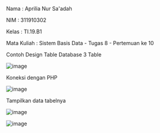 Nama    : Aprilia Nur Sa'adah<p>
NIM     : 311910302<p>
Kelas   : TI.19.B1<p>
Mata Kuliah : Sistem Basis Data - Tugas 8 - Pertemuan ke 10<p>

Contoh Design Table Database 3 Table<p>
![image](https://user-images.githubusercontent.com/54062259/122325898-9a21ac80-cf55-11eb-9f5c-94e098ea9d7a.png)

Koneksi dengan PHP<p>
![image](https://user-images.githubusercontent.com/54062259/122354009-c7348600-cf7a-11eb-920c-6facec313825.png)

Tampilkan data tabelnya<p>
![image](https://user-images.githubusercontent.com/54062259/122354047-d4ea0b80-cf7a-11eb-8c77-eb436ccc3d27.png)

![image](https://user-images.githubusercontent.com/54062259/122354070-d9aebf80-cf7a-11eb-822f-9d2b8a983cd2.png)
